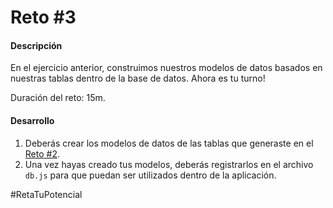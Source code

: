 # Reto #3
#### Descripción
En el ejercicio anterior, construimos nuestros modelos de datos basados en nuestras tablas dentro de la base de datos. Ahora es tu turno!

Duración del reto: 15m.

#### Desarrollo
1. Deberás crear los modelos de datos de las tablas que generaste en el [Reto #2](https://github.com/beduExpert/B2-Backend-Node-2020/tree/master/Sesion-06/reto-02).
2. Una vez hayas creado tus modelos, deberás registrarlos en el archivo `db.js` para que puedan ser utilizados dentro de la aplicación.

#RetaTuPotencial
